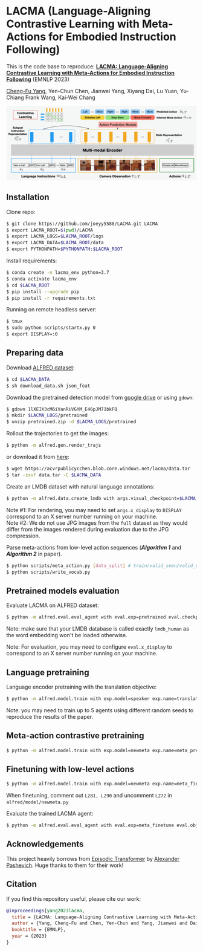 # LACMA (Language-Aligning Contrastive Learning with Meta-Actions for Embodied Instruction Following)

This is the code base to reproduce:
[<b>LACMA: Language-Aligning Contrastive Learning with Meta-Actions for Embodied Instruction Following</b>](https://arxiv.org/abs/2310.12344) (EMNLP 2023)

[Cheng-Fu Yang](https://joeyy5588.github.io/), Yen-Chun Chen, Jianwei Yang, Xiyang Dai, Lu Yuan, Yu-Chiang Frank Wang, Kai-Wei Chang

![](files/lacma.png)

## Installation

Clone repo:
```bash
$ git clone https://github.com/joeyy5588/LACMA.git LACMA
$ export LACMA_ROOT=$(pwd)/LACMA
$ export LACMA_LOGS=$LACMA_ROOT/logs
$ export LACMA_DATA=$LACMA_ROOT/data
$ export PYTHONPATH=$PYTHONPATH:$LACMA_ROOT
```

Install requirements:
```bash
$ conda create -n lacma_env python=3.7
$ conda activate lacma_env
$ cd $LACMA_ROOT
$ pip install --upgrade pip
$ pip install -r requirements.txt
```

Running on remote headless server: 
```bash
$ tmux
$ sudo python scripts/startx.py 0
$ export DISPLAY=:0
```

## Preparing data

Download [ALFRED dataset](https://github.com/askforalfred/alfred):
```bash
$ cd $LACMA_DATA
$ sh download_data.sh json_feat
```

Download the pretrained detection model from [google drive](https://drive.google.com/file/d/1lXEIX3cM6iVanRiVGYM_E46pJM71bkFQ/view?usp=drive_link) or using `gdown`:
```bash
$ gdown 1lXEIX3cM6iVanRiVGYM_E46pJM71bkFQ
$ mkdir $LACMA_LOGS/pretrained
$ unzip pretrained.zip -d $LACMA_LOGS/pretrained
```

Rollout the trajectories to get the images:
```bash
$ python -m alfred.gen.render_trajs
``` 

or download it from [here](https://acvrpublicycchen.blob.core.windows.net/lacma/data.tar):
```bash
$ wget https://acvrpublicycchen.blob.core.windows.net/lacma/data.tar
$ tar -zxvf data.tar -C $LACMA_DATA
```

Create an LMDB dataset with natural language annotations:
```bash
$ python -m alfred.data.create_lmdb with args.visual_checkpoint=$LACMA_LOGS/pretrained/fasterrcnn_model.pth args.data_output=lmdb_human args.vocab_path=$LACMA_ROOT/files/human.vocab
```
Note #1: For rendering, you may need to set `args.x_display` to `DISPLAY` correspond to an X server number running on your machine.  
Note #2: We do not use JPG images from the `full` dataset as they would differ from the images rendered during evaluation due to the JPG compression.  

Parse meta-actions from low-level action sequences (***Algorithm 1*** and ***Algorithm 2*** in paper).
```bash
$ python scripts/meta_action.py [data_split] # train/valid_seen/valid_unseen
$ python scripts/write_vocab.py
```
## Pretrained models evaluation

Evaluate LACMA on ALFRED dataset:
```bash
$ python -m alfred.eval.eval_agent with eval.exp=pretrained eval.checkpoint=p$LACMA_LOGS/pretrained/lacma_pretrained.pth eval.object_predictor=$LACMA_LOGS/pretrained/maskrcnn_model.pth exp.num_workers=5 eval.eval_range=None eval.split=valid_seen exp.data.valid=lmdb_human
```

Note: make sure that your LMDB database is called exactly `lmdb_human` as the word embedding won't be loaded otherwise.

Note: For evaluation, you may need to configure `eval.x_display` to correspond to an X server number running on your machine.

## Language pretraining

Language encoder pretraining with the translation objective:
```bash
$ python -m alfred.model.train with exp.model=speaker exp.name=translator exp.data.train=lmdb_human
```

Note: you may need to train up to 5 agents using different random seeds to reproduce the results of the paper.

## Meta-action contrastive pretraining 

```bash
$ python -m alfred.model.train with exp.model=newmeta exp.name=meta_pretrain exp.data.train=lmdb_human train.seed=42 exp.pretrained_path=logs/translator/model_19.pth
```

## Finetuning with low-level actions
```bash
$ python -m alfred.model.train with exp.model=newmeta exp.name=meta_finetune exp.data.train=lmdb_human train.seed=42 exp.pretrained_path=logs/meta_pretrain/model_19.pth
```

When finetuning, comment out `L281, L290` and uncomment `L272` in `alfred/model/newmeta.py`

Evaluate the trained LACMA agent: 
```bash
$ python -m alfred.eval.eval_agent with eval.exp=meta_finetune eval.object_predictor=$LACMA_LOGS/pretrained/maskrcnn_model.pth exp.num_workers=5 eval.eval_range=None eval.split=valid_seen 
```
## Acknowledgements

This project heavily borrows from [Episodic Transformer](https://github.com/alexpashevich/E.T.) by [Alexander Pashevich](https://thoth.inrialpes.fr/people/apashevi/). Huge thanks to them for their work!


## Citation

If you find this repository useful, please cite our work:
```bibtex
@inproceedings{yang2023lacma,
  title = {LACMA: Language-Aligning Contrastive Learning with Meta-Actions for Embodied Instruction Following},
  author = {Yang, Cheng-Fu and Chen, Yen-Chun and Yang, Jianwei and Dai, Xiyang and Yuan, Lu and Wang, Yu-Chiang Frank and Chang, Kai-Wei},
  booktitle = {EMNLP},
  year = {2023}
}
```
